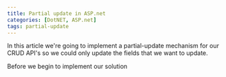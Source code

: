```yaml
---
title: Partial update in ASP.net
categories: [DotNET, ASP.net]
tags: partial-update
---
```


In this article we're going to implement a partial-update mechanism for our CRUD API's so we could only update the fields
that we want to update.
<!--more-->


Before we begin to implement our solution 

